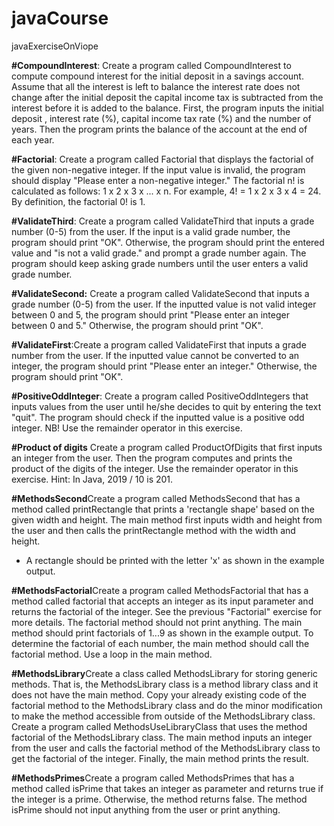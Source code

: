 # javaCourse
javaExerciseOnViope

**#CompoundInterest**: Create a program called CompoundInterest to compute compound interest for the initial deposit in a savings account.
Assume that all the interest is left to balance the interest rate does not change after the initial deposit the capital income tax is subtracted from the interest before it is added to the balance.
First, the program inputs the initial deposit , interest rate (%), capital income tax rate (%) and the number of years. Then the program prints the balance of the account at the end of each year.

**#Factorial**: Create a program called Factorial that displays the factorial of the given non-negative integer. If the input value is invalid, the program should display "Please enter a non-negative integer."
The factorial n! is calculated as follows: 1 x 2 x 3 x ... x n. 
For example, 4! = 1 x 2 x 3 x 4 = 24.
By definition, the factorial 0! is 1.

**#ValidateThird**: Create a program called ValidateThird that inputs a grade number (0-5) from the user. If the input is a valid grade number, the program should print "OK". Otherwise, the program should print the entered value and "is not a valid grade." and prompt a grade number again. The program should keep asking grade numbers until the user enters a valid grade number.

**#ValidateSecond:** Create a program called ValidateSecond that inputs a grade number (0-5) from the user. If the inputted value is not valid integer between 0 and 5, the program should print "Please enter an integer between 0 and 5." Otherwise, the program should print "OK".

**#ValidateFirst**:Create a program called ValidateFirst that inputs a grade number from the user. If the inputted value cannot be converted to an integer, the program should print "Please enter an integer." Otherwise, the program should print "OK".

**#PositiveOddInteger**: Create a program called PositiveOddIntegers that inputs values from the user until he/she decides to quit by entering the text "quit". The program should check if the inputted value is a positive odd integer. NB! Use the remainder operator in this exercise.

**#Product of digits**
Create a program called ProductOfDigits that first inputs an integer from the user. Then the program computes and prints the product of the digits of the integer. Use the remainder operator in this exercise. Hint: In Java, 2019 / 10 is 201.

**#MethodsSecond**Create a program called MethodsSecond that has a method called printRectangle that prints a 'rectangle shape' based on the given width and height. The main method first inputs width and height from the user and then calls the printRectangle method with the width and height.
* A rectangle should be printed with the letter 'x' as shown in the example output.

**#MethodsFactorial**Create a program called MethodsFactorial that has a method called factorial that accepts an integer as its input parameter and returns the factorial of the integer. See the previous "Factorial" exercise for more details. The factorial method should not print anything.
The main method should print factorials of 1...9 as shown in the example output. To determine the factorial of each number, the main method should call the factorial method. Use a loop in the main method.

**#MethodsLibrary**Create a class called MethodsLibrary for storing generic methods. That is, the MethodsLibrary class is a method library class and it does not have the main method. Copy your already existing code of the factorial method to the MethodsLibrary class and do the minor modification to make the method accessible from outside of the MethodsLibrary class.
Create a program called MethodsUseLibraryClass that uses the method factorial of the MethodsLibrary class. The main method inputs an integer from the user and calls the factorial method of the MethodsLibrary class to get the factorial of the integer. Finally, the main method prints the result.

 **#MethodsPrimes**Create a program called MethodsPrimes that has a method called isPrime that takes an integer as  parameter and returns true if the integer is a prime. Otherwise, the method returns false. The method isPrime should not input anything from the user or print anything.
